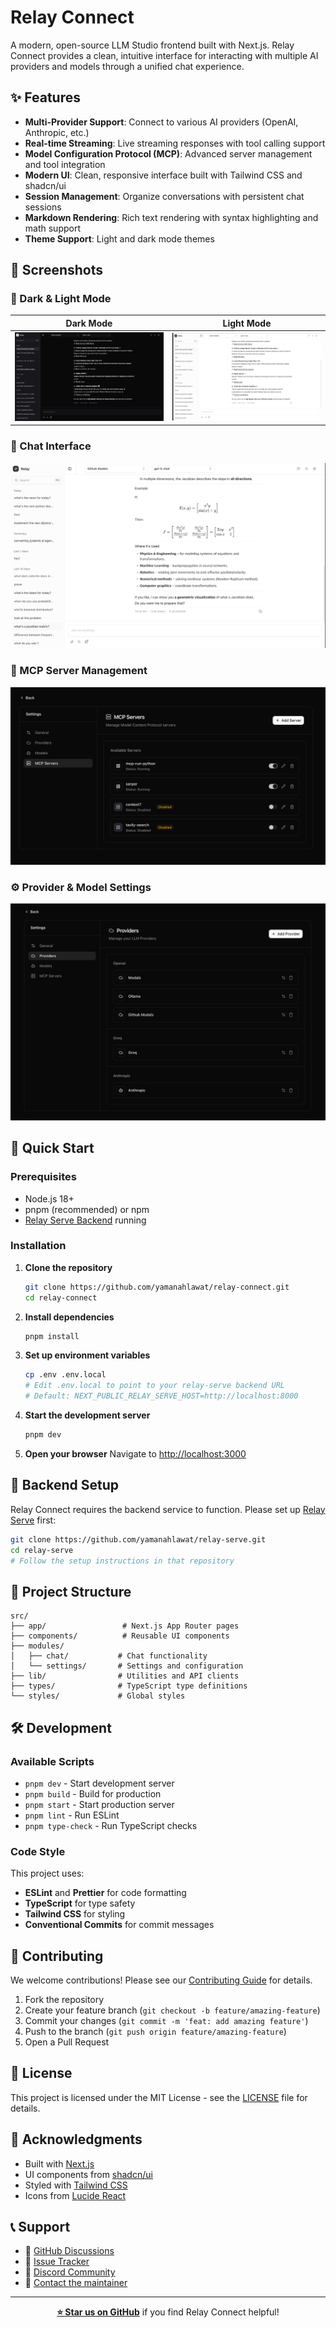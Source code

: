 # Relay Connect

A modern, open-source LLM Studio frontend built with Next.js. Relay Connect provides a clean, intuitive interface for interacting with multiple AI providers and models through a unified chat experience.

## ✨ Features

- **Multi-Provider Support**: Connect to various AI providers (OpenAI, Anthropic, etc.)
- **Real-time Streaming**: Live streaming responses with tool calling support
- **Model Configuration Protocol (MCP)**: Advanced server management and tool integration
- **Modern UI**: Clean, responsive interface built with Tailwind CSS and shadcn/ui
- **Session Management**: Organize conversations with persistent chat sessions
- **Markdown Rendering**: Rich text rendering with syntax highlighting and math support
- **Theme Support**: Light and dark mode themes

## 📸 Screenshots

### 🌙 Dark & Light Mode

| Dark Mode                               | Light Mode                                |
| --------------------------------------- | ----------------------------------------- |
| ![Dark Mode](screenshots/dark-mode.png) | ![Light Mode](screenshots/light-mode.png) |

### 💬 Chat Interface

![Chat Interface](screenshots/chat-interface.png)

### 🔧 MCP Server Management

![MCP Servers](screenshots/mcp-servers.png)

### ⚙️ Provider & Model Settings

![Settings](screenshots/settings.png)

## 🚀 Quick Start

### Prerequisites

- Node.js 18+
- pnpm (recommended) or npm
- [Relay Serve Backend](https://github.com/yamanahlawat/relay-serve) running

### Installation

1. **Clone the repository**

   ```bash
   git clone https://github.com/yamanahlawat/relay-connect.git
   cd relay-connect
   ```

2. **Install dependencies**

   ```bash
   pnpm install
   ```

3. **Set up environment variables**

   ```bash
   cp .env .env.local
   # Edit .env.local to point to your relay-serve backend URL
   # Default: NEXT_PUBLIC_RELAY_SERVE_HOST=http://localhost:8000
   ```

4. **Start the development server**

   ```bash
   pnpm dev
   ```

5. **Open your browser**
   Navigate to [http://localhost:3000](http://localhost:3000)

## 🔧 Backend Setup

Relay Connect requires the backend service to function. Please set up [Relay Serve](https://github.com/yamanahlawat/relay-serve) first:

```bash
git clone https://github.com/yamanahlawat/relay-serve.git
cd relay-serve
# Follow the setup instructions in that repository
```

## 📁 Project Structure

```
src/
├── app/                 # Next.js App Router pages
├── components/          # Reusable UI components
├── modules/
│   ├── chat/           # Chat functionality
│   └── settings/       # Settings and configuration
├── lib/                # Utilities and API clients
├── types/              # TypeScript type definitions
└── styles/             # Global styles
```

## 🛠 Development

### Available Scripts

- `pnpm dev` - Start development server
- `pnpm build` - Build for production
- `pnpm start` - Start production server
- `pnpm lint` - Run ESLint
- `pnpm type-check` - Run TypeScript checks

### Code Style

This project uses:

- **ESLint** and **Prettier** for code formatting
- **TypeScript** for type safety
- **Tailwind CSS** for styling
- **Conventional Commits** for commit messages

## 🤝 Contributing

We welcome contributions! Please see our [Contributing Guide](CONTRIBUTING.md) for details.

1. Fork the repository
2. Create your feature branch (`git checkout -b feature/amazing-feature`)
3. Commit your changes (`git commit -m 'feat: add amazing feature'`)
4. Push to the branch (`git push origin feature/amazing-feature`)
5. Open a Pull Request

## 📝 License

This project is licensed under the MIT License - see the [LICENSE](LICENSE) file for details.

## 🙏 Acknowledgments

- Built with [Next.js](https://nextjs.org/)
- UI components from [shadcn/ui](https://ui.shadcn.com/)
- Styled with [Tailwind CSS](https://tailwindcss.com/)
- Icons from [Lucide React](https://lucide.dev/)

## 📞 Support

- 💬 [GitHub Discussions](https://github.com/yamanahlawat/relay-connect/discussions)
- 🐛 [Issue Tracker](https://github.com/yamanahlawat/relay-connect/issues)
- 💬 [Discord Community](https://discord.gg/V5AHYx72Yv)
- 📧 [Contact the maintainer](https://github.com/yamanahlawat)

---

<div align="center">

**[⭐ Star us on GitHub](https://github.com/yamanahlawat/relay-connect)** if you find Relay Connect helpful!

</div>
